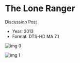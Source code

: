 # The Lone Ranger

[Discussion Post](https://www.avsforum.com/threads/bass-eq-for-filtered-movies.2995212/post-58308040)

* Year: 2013
* Format: DTS-HD MA 7.1

![img 0](https://i.imgur.com/hTLnnCH.jpg)

![img 1](https://i.imgur.com/dUpS7D7.png)

